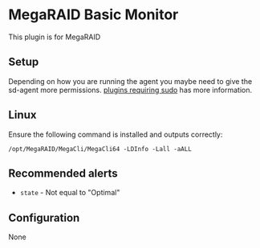 MegaRAID Basic Monitor
===

This plugin is for MegaRAID

Setup
---
Depending on how you are running the agent you maybe need to give the sd-agent more permissions.
[plugins requiring sudo](https://support.serverdensity.com/hc/en-us/articles/360001066843)
has more information.

Linux
---
Ensure the following command is installed and outputs correctly:

```/opt/MegaRAID/MegaCli/MegaCli64 -LDInfo -Lall -aALL ```

Recommended alerts
---
* `state` - Not equal to "Optimal"

Configuration
---
None
